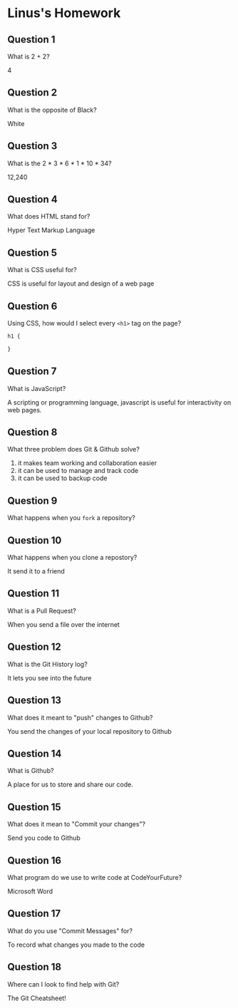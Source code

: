 # Linus's Homework

## Question 1

What is 2 + 2?

4

## Question 2

What is the opposite of Black?

White

## Question 3

What is the  2 * 3 * 6 * 1 * 10 * 34?

12,240

## Question 4 

What does HTML stand for?

Hyper Text Markup Language

## Question 5

What is CSS useful for?

CSS is useful for layout and design of a web page

## Question 6

Using CSS, how would I select every `<h1>` tag on the page?

```css
h1 {

}
```

## Question 7

What is JavaScript?

A scripting or programming language, javascript is useful for interactivity on web pages.

## Question 8

What three problem does Git & Github solve?

1. it makes team working and collaboration easier
2. it can be used to manage and track code
3. it can be used to backup code


## Question 9

What happens when you `fork` a repository?


## Question 10 

What happens when you clone a repostory?

It send it to a friend

## Question 11

What is a Pull Request?

When you send a file over the internet

## Question 12

What is the Git History log?

It lets you see into the future

## Question 13

What does it meant to "push" changes to Github?

You send the changes of your local repository to Github

## Question 14

What is Github?

A place for us to store and share our code.

## Question 15

What does it mean to "Commit your changes"?

Send you code to Github

## Question 16

What program do we use to write code at CodeYourFuture?

Microsoft Word

## Question 17

What do you use "Commit Messages" for?

To record what changes you made to the code

## Question 18

Where can I look to find help with Git?

The Git Cheatsheet!

